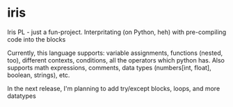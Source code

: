 # iris
Iris PL - just a fun-project. Interpritating (on Python, heh) with pre-compiling code into the blocks

Currently, this language supports: variable assignments, functions (nested, too), different contexts, conditions, all the operators which python has. Also supports math expressions, comments, data types (numbers[int, float], boolean, strings), etc.

In the next release, I'm planning to add try/except blocks, loops, and more datatypes
